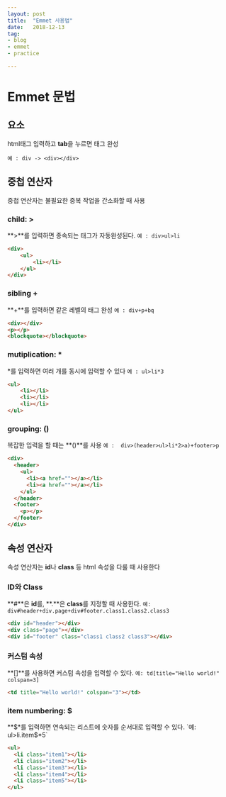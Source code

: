 ```yaml
---
layout: post
title:  "Emmet 사용법"
date:   2018-12-13
tag:
- blog 
- emmet
- practice

---
```




# Emmet 문법

## 요소

html태그 입력하고 **tab**을 누르면 태그 완성

`
예 : div -> <div></div>
`

## 중첩 연산자

중첩 연산자는 불필요한 중복 작업을 간소화할 때 사용

### child: >
**>**를 입력하면 종속되는 태그가 자동완성된다.
`
예 : div>ul>li
`
```html
<div>
	<ul>
		<li></li>
	</ul>
</div>
```

### sibling +

**+**를 입력하면 같은 레벨의 태그 완성
`
예 : div+p+bq
`
```html
<div></div>
<p></p>
<blockquote></blockquote>
```

### mutiplication: *

*를 입력하면 여러 개를 동시에 입력할 수 있다
`예 : ul>li*3`
```html
<ul>
	<li></li>
    <li></li>
    <li></li>
</ul>
```

### grouping: ()
복잡한 입력을 할 때는 **()**를 사용
`예 :  div>(header>ul>li*2>a)+footer>p`
```html
<div>
  <header>
    <ul>
      <li><a href=""></a></li>
      <li><a href=""></a></li>
    </ul>
  </header>
  <footer>
    <p></p>
  </footer>
</div>
```

## 속성 연산자
속성 연산자는 **id**나 **class** 등 html 속성을 다룰 때 사용한다

### ID와 Class
**#**은 **id**를, **.**은 **class**를 지정할 때 사용한다.
`예: div#header+div.page+div#footer.class1.class2.class3`
```html
<div id="header"></div>
<div class="page"></div>
<div id="footer" class="class1 class2 class3"></div>
```

### 커스텀 속성
**[]**를 사용하면 커스텀 속성을 입력할 수 있다.
`예: td[title="Hello world!" colspan=3]`
```html
<td title="Hello world!" colspan="3"></td>
```

### item numbering: $
**$*를 입력하면 연속되는 리스트에 숫자를 순서대로 입력할 수 있다.
`예: ul>li.item$*5`
```html
<ul>
  <li class="item1"></li>
  <li class="item2"></li>
  <li class="item3"></li>
  <li class="item4"></li>
  <li class="item5"></li>
</ul>
```
